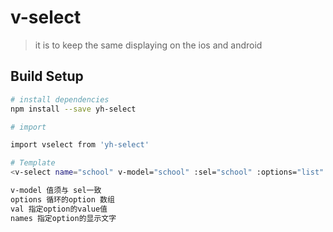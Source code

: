 # v-select

> it is to keep the same displaying on the ios and android

## Build Setup

```bash
# install dependencies
npm install --save yh-select

# import

import vselect from 'yh-select'

# Template
<v-select name="school" v-model="school" :sel="school" :options="list" :val="val" :names="name"></v-select>

v-model 值须与 sel一致
options 循环的option 数组
val 指定option的value值
names 指定option的显示文字
```

